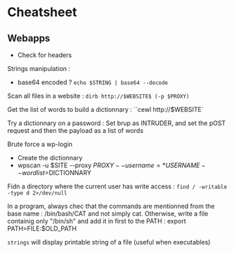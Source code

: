 # Cheatsheet

## Webapps

* Check for headers

Strings manipulation :
* base64 encoded ?
  `echo $STRING | base64 --decode`
  
Scan all files in a website : 
  `dirb http://$WEBSITE$ (-p $PROXY)`
  
  
 Get the list of words to build a dictionnary : 
  ``cewl http://$WEBSITE`
  
 Try a dictionnary on a password :
  Set brup as INTRUDER, and set the pOST request and then the payload as a list of words
  
  
 Brute force a wp-login
  * Create the dictionnary
  * wpscan -u $SITE --proxy $PROXY --username=*USERNAME --wordlist=$DICTIONNARY
  
  
  Fidn a directory where the current user has write access : 
  `find / -writable -type d 2>/dev/null`
  
  
  In a program, always chec that the commands are mentionned from the base name : /bin/bash/CAT and not simply cat.
  Otherwise, write a file containig only "/bin/sh" and add it in first to the PATH : 
   export PATH=FILE:$OLD_PATH
   
   `strings` will display printable string of a file (useful when executables)


